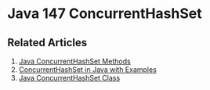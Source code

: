 # Java 147 ConcurrentHashSet

## Related Articles
1. [Java ConcurrentHashSet Methods](https://www.ruoxue.org/java-147-java-concurrenthashset-methods/)
2. [ConcurrentHashSet in Java with Examples](https://www.ruoxue.org/java-147-concurrenthashset-in-java-with-examples/)
3. [Java ConcurrentHashSet Class](https://www.ruoxue.org/java-147-java-concurrenthashset-class/)
